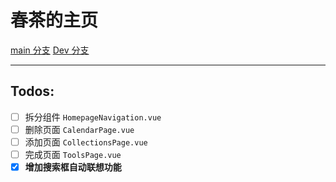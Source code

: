# 春茶的主页

[main 分支](https://homepage.chuncha.tk/)
[Dev 分支](https://homepage-preview.chuncha.tk/)

---

## Todos:
- [ ] 拆分组件 `HomepageNavigation.vue`
- [ ] 删除页面 `CalendarPage.vue`
- [ ] 添加页面 `CollectionsPage.vue`
- [ ] 完成页面 `ToolsPage.vue`
- [x] **增加搜索框自动联想功能**
